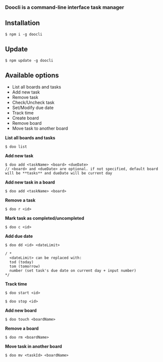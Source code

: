 ### Doocli is a command-line interface task manager 


## Installation

    $ npm i -g doocli

## Update

    $ npm update -g doocli
    

## Available options

 - List all boards and tasks
 - Add new task
 - Remove task
 - Check/Uncheck task
 - Set/Modify due date
 - Track time
 - Create board
 - Remove board
 - Move task to another board

**List all boards and tasks**

    $ doo list
 
**Add new task**

    $ doo add <taskName> <board> <dueDate>
    // <board> and <dueDate> are optional. if not specified, default board will be **tasks** and dueDate will be current day

**Add new task in a board**

    $ doo add <taskName> <board>
    

**Remove a task**

    $ doo r <id>

**Mark task as completed/uncompleted**

    $ doo c <id>

**Add due date**

    $ doo dd <id> <dateLimit>
    
    / *
	  <dateLimit> can be replaced with:
	  tod (today)
	  tom (tomorrow)
	  number (set task's due date on current day + input number)
    */
   
**Track time**

	$ doo start <id>
        
	$ doo stop <id>

**Add new board**

	$ doo touch <boardName>
        
**Remove a board**

	$ doo rm <boardName>

**Move task in another board**

	$ doo mv <taskId> <boardName>
